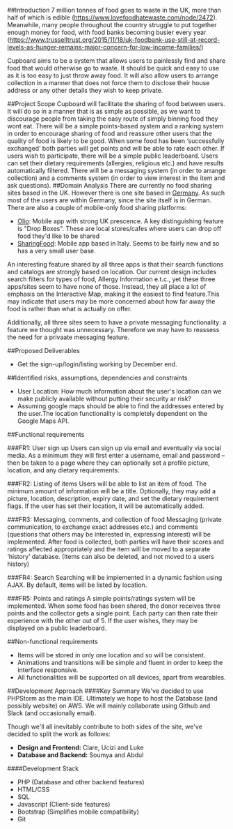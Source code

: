 ##Introduction
7 million tonnes of food goes to waste in the UK, more than half of which is edible (https://www.lovefoodhatewaste.com/node/2472). Meanwhile,  many people throughout the country struggle to put together enough money for food, with food banks becoming busier every year (https://www.trusselltrust.org/2015/11/18/uk-foodbank-use-still-at-record-levels-as-hunger-remains-major-concern-for-low-income-families/)

Cupboard aims to be a system that allows users to painlessly find and share food that would otherwise go to waste. It should be quick and easy to use as it is too easy to just throw away food. 
It will also allow users to arrange collection in a manner that does not force them to disclose their house address or any other details they wish to keep private.

##Project Scope
Cupboard will facilitate the sharing of food between users. It will do so in a manner that is as simple as possible, as we want to discourage people from taking the easy route of simply binning food they wont eat.
There will be a simple points-based system and a ranking system in order to encourage sharing of food and reassure other users that the quality of food is likely to be good. When some food has been ‘successfully exchanged’ both parties will get points and will be able to rate each other. If users wish to participate, there will be a simple public leaderboard.
Users can set their dietary requirements (allergies, religious etc.) and have results automatically filtered. 
There will be a messaging system (in order to arrange collection) and a comments system (in order to view interest in the item and ask questions).
##Domain Analysis
There are currently no food sharing sites based in the UK. However there is one site based in [Germany](https://foodsharing.de/). As such most of the users are within Germany, since the site itself is in German.
There are also a couple of mobile-only food sharing platforms:

* [Olio](https://olioex.com/): Mobile app with strong UK prescence. A key distinguishing feature is "Drop Boxes". These are local stores/cafes where users can drop off food they'd like to be shared
* [SharingFood](https://itunes.apple.com/us/app/sharing-food/id992111062?mt=8): Mobile app based in Italy. Seems to be fairly new and so has a very small user base.

An interesting feature shared by all three apps is that their search functions and catalogs are strongly based on location. Our current design includes search filters for types of food, Allergy Information e.t.c., yet these three apps/sites seem to have none of those. Instead, they all place a lot of emphasis on the Interactive Map, making it the easiest to find feature.This may indicate that users may be more concerned about how far away the food is rather than what is actually on offer.

Additionally, all three sites seem to have a private messaging functionality: a feature we thought was unnecessary. Therefore we may have to reassess the need for a privaate messaging feature.

##Proposed Deliverables
* Get the sign-up/login/listing working by December end.

##Identified risks, assumptions, dependencies and constraints
* User Location: How much information about the user's location can we make publicly available without putting their security ar risk?
* Assuming google maps should be able to find the addresses entered by the user.The location functionality is completely dependent on the Google Maps API.

##Functional requirements

###FR1:  User sign up
Users can sign up via email and eventually via social media. As a minimum they will first enter a username, email and password – then be taken to a page where they can optionally set a profile picture, location,  and any dietary requirements.

###FR2:  Listing of items
Users will be able to list an item of food. The minimum amount of information will be a title. Optionally, they may add a picture, location, description, expiry date, and set the dietary requirement flags.  If the user has set their location, it will be automatically added. 

###FR3: Messaging, comments, and collection of food
Messaging (private communication, to exchange exact addresses etc.) and comments (questions that others may be interested in, expressing interest) will be implemented. After food is collected, both parties will have their scores and ratings affected appropriately and the item will be moved to a separate ‘history’ database. (Items can also be deleted, and not moved to a users history)

###FR4: Search
Searching will be implemented in a dynamic fashion using AJAX. By default, items will be listed by location.

###FR5: Points and ratings
A simple points/ratings system will be implemented. When some food has been shared, the donor receives three points and the collector gets a single point. Each party can then rate their experience with the other out of 5. If the user wishes, they may be displayed on a public leaderboard.

##Non-functional requirements

* Items will be stored in only one location and so will be consistent.
* Animations and transitions will be simple and fluent in order to keep the interface responsive.
* All functionalities will be supported on all devices, apart from wearables.

##Development Approach
####Key Summary
We've decided to use PHPStorm as the main IDE. Ultimately we hope to host the Database (and possibly website) on AWS. We will mainly collaborate using Github and Slack (and occasionally email).

Though we'll all inevitably contribute to both sides of the site, we've decided to split the work as follows:
* __Design and Frontend:__ Clare, Ucizi and Luke
* __Database and Backend:__ Soumya and Abdul

####Development  Stack
* PHP (Database and other backend features)
* HTML/CSS 
* SQL
* Javascript (Client-side features)
* Bootstrap (Simplifies mobile compatibility)
* Git

